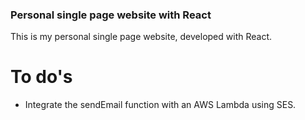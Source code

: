 ### Personal single page website with React

This is my personal single page website, developed with React.

# To do's

- Integrate the sendEmail function with an AWS Lambda using SES.